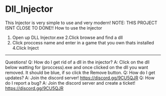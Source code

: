 # Dll_Injector
This Injector is very simple to use and very modern!
NOTE: THIS PROJECT ISNT CLOSE TO DONE!!
How to use the injector
1. Open up DLL Injector.exe
2.Click browse and find a dll
3. Click proccess name and enter in a game that you own thats installed
4.Click Inject
--------------------------------------------------------------------------------------------------------------
Questions! Q: How do I get rid of a dll in the injector?
A: Click on the dll below watting for (proccess).exe and once clicked on the dll you want removed.
It should be blue, if so click the Remove button.
Q: How do I get updates?
A: Join the discord server! https://discord.gg/9CU5QJR
Q: How do I report a bug?
A: Join the discord server and create a ticket! https://discord.gg/9CU5QJR
